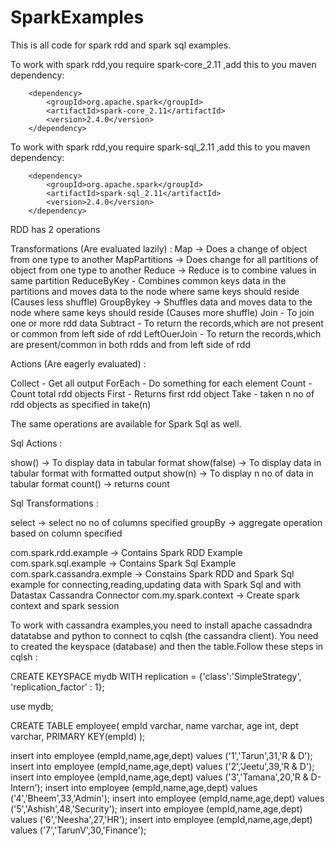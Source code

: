 # SparkExamples

This is all code for spark rdd and spark sql examples.

To work with spark rdd,you require spark-core_2.11 ,add this to you maven dependency:

<!-- Required for using spark rdd !-->
		<dependency>
			<groupId>org.apache.spark</groupId>
			<artifactId>spark-core_2.11</artifactId>
			<version>2.4.0</version>
		</dependency>


To work with spark rdd,you require spark-sql_2.11 ,add this to you maven dependency:
<!-- Required for using spark sql !-->
		<dependency>
			<groupId>org.apache.spark</groupId>
			<artifactId>spark-sql_2.11</artifactId>
			<version>2.4.0</version>
		</dependency>

RDD has 2 operations

Transformations (Are evaluated lazily) :
Map -> Does a change of object from one type to another
MapPartitions -> Does change for all partitions of object from one type to another
Reduce -> Reduce is to combine values in same partition 
ReduceByKey - Combines common keys data in the partitions and moves data to the node where same keys should reside (Causes less shuffle)
GroupBykey -> Shuffles data and moves data to the node where same keys should reside (Causes more shuffle)
Join - To join one or more rdd data
Subtract - To return the records,which are not present or common from left side of rdd 
LeftOuerJoin - To return the records,which are present/common in both rdds and from left side of rdd 

Actions (Are eagerly evaluated)  : 

Collect - Get all output
ForEach - Do something for each element
Count - Count total rdd objects
First - Returns first rdd object
Take - taken n no of rdd objects as specified in take(n)

The same operations are available for Spark Sql as well.

Sql Actions :

show() -> To display data in tabular format
show(false) -> To display data in tabular format with formatted output
show(n) -> To display n no of data in tabular format
count() -> returns count

Sql Transformations :

select -> select no no of columns specified
groupBy -> aggregate operation based on column specified

com.spark.rdd.example -> Contains Spark RDD Example
com.spark.sql.example -> Contains Spark Sql Example
com.spark.cassandra.exmple -> Constains Spark RDD and Spark Sql example for connecting,reading,updating data with Spark Sql and with Datastax Cassandra Connector
com.my.spark.context -> Create spark context and spark session

To work with cassandra examples,you need to install apache cassadndra datatabse and python to connect to cqlsh (the cassandra client).
You need to created the keyspace (database) and then the table.Follow these steps in cqlsh :

CREATE KEYSPACE mydb WITH replication = {'class':'SimpleStrategy', 'replication_factor' : 1};

use mydb;

CREATE TABLE  employee(
    empId varchar,
    name varchar,
    age int,
    dept varchar,
    PRIMARY KEY(empId)
);

insert into employee (empId,name,age,dept) values ('1','Tarun',31,'R & D');
insert into employee (empId,name,age,dept) values ('2','Jeetu',39,'R & D');
insert into employee (empId,name,age,dept) values ('3','Tamana',20,'R & D-Intern');
insert into employee (empId,name,age,dept) values ('4','Bheem',33,'Admin');
insert into employee (empId,name,age,dept) values ('5','Ashish',48,'Security');
insert into employee (empId,name,age,dept) values ('6','Neesha',27,'HR');
insert into employee (empId,name,age,dept) values ('7','TarunV',30,'Finance');


